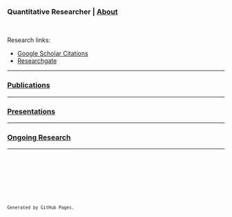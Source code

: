 ### Quantitative Researcher  |  [About](./about)

<br />

Research links:
  * [Google Scholar Citations](https://scholar.google.com/citations?user=d8PodEsAAAAJ&hl=en "Google Scholar Citations")
  * [Researchgate](https://www.researchgate.net/profile/Daniel_Smith45 "Researchgate")
 
---

### [Publications](./publications "Link to publications")
    
---

### [Presentations](./presentations "Link to presentations")

---

### [Ongoing Research](./ongoing "Link to ongoing research")
---

<br />  
  
<br />  
  
<br />  
  
<br />  
  
<br />  
  
<br />     
  
<sup>`Generated by GitHub Pages.`<sup>
